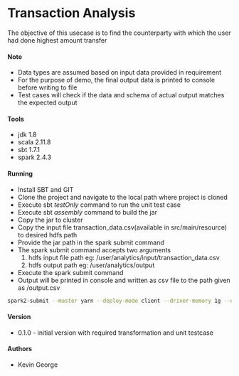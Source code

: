
# Transaction Analysis

The objective of this usecase is to find the counterparty with which the user had done highest amount transfer

#### Note

- Data types are assumed based on input data provided in requirement
- For the purpose of demo, the final output data is printed to console before writing to file
- Test cases will check if the data and schema of actual output matches the expected output

#### Tools

- jdk 1.8
- scala 2.11.8
- sbt 1.7.1
- spark 2.4.3

#### Running

- Install SBT and GIT
- Clone the project and navigate to the local path where project is cloned
- Execute sbt *testOnly* command to run the unit test case
- Execute sbt *assembly* command to build the jar
- Copy the jar to cluster
- Copy the input file transaction_data.csv(available in src/main/resource) to desired hdfs path
- Provide the jar path in the spark submit command
- The spark submit command accepts two arguments
  1. hdfs input file path eg: /user/analytics/input/transaction_data.csv
  2. hdfs output path eg: /user/analytics/output
- Execute the spark submit command
- Output will be printed in console and written as csv file to the path given as <hdfs path>/output.csv
```sh
spark2-submit --master yarn --deploy-mode client --driver-memory 1g --driver-cores 1 --executor-memory 1g --executor-cores 1 --num-executors 2 --class com.se.TransactionAnalysis /<path to jar>/transaction-analysis-assembly-0.1.0-SNAPSHOT.jar <hdfs path of input file> <hdfs path of output file>
```


#### Version

- 0.1.0 - initial version with required transformation and unit testcase

#### Authors

- Kevin George


